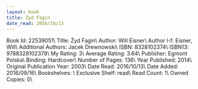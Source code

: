 ```yaml
---
layout: book
title: Żyd Fagin
date_read: 2016/10/13
---
```


Book Id: 22539051\ 
Title: Żyd Fagin\ 
Author: Will Eisner\ 
Author l-f: Eisner, Will\ 
Additional Authors: Jacek Drewnowski\ 
ISBN: 8328102374\ 
ISBN13: 9788328102378\ 
My Rating: 3\ 
Average Rating: 3.64\ 
Publisher: Egmont Polska\ 
Binding: Hardcover\ 
Number of Pages: 136\ 
Year Published: 2014\ 
Original Publication Year: 2003\ 
Date Read: 2016/10/13\ 
Date Added: 2016/09/16\ 
Bookshelves: \ 
Exclusive Shelf: read\ 
Read Count: 1\ 
Owned Copies: 0\ 

